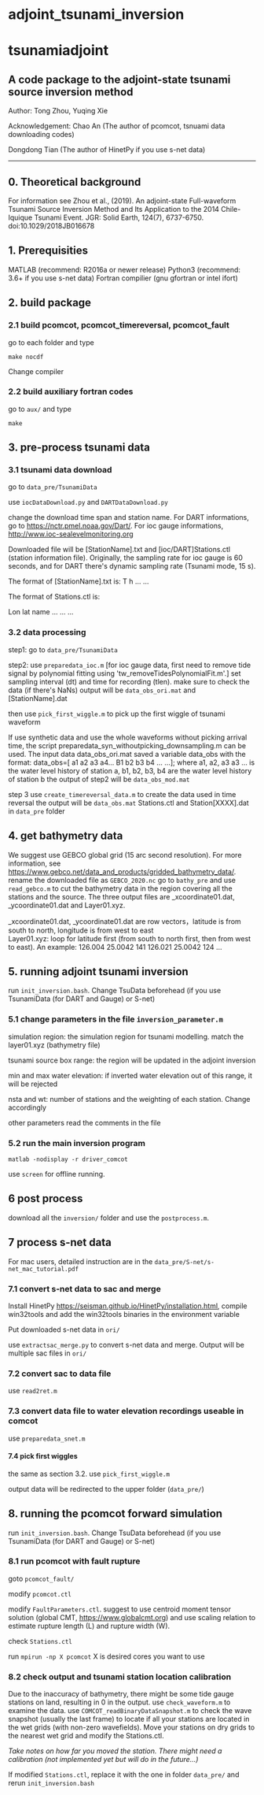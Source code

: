 # adjoint_tsunami_inversion
# tsunamiadjoint
A code package to the adjoint-state tsunami source inversion method
------
Author: Tong Zhou, Yuqing Xie

Acknowledgement: Chao An (The author of pcomcot, tsnuami data downloading codes) 

Dongdong Tian (The author of HinetPy if you use s-net data)
 
------
## 0. Theoretical background
For information see Zhou et al., (2019). An adjoint-state Full-waveform Tsunami Source Inversion Method and Its Application to the 2014 Chile-Iquique Tsunami Event. JGR: Solid Earth, 124(7), 6737-6750. doi:10.1029/2018JB016678

## 1. Prerequisities
MATLAB (recommend: R2016a or newer release)
Python3 (recommend: 3.6+ if you use s-net data)
Fortran compilier (gnu gfortran or intel ifort)

## 2. build package
### 2.1 build pcomcot, pcomcot_timereversal, pcomcot_fault
go to each folder and type 

`make nocdf`

Change compiler
### 2.2 build auxiliary fortran codes
go to `aux/` and type 

`make`

## 3. pre-process tsunami data
### 3.1 tsunami data download
go to `data_pre/TsunamiData`

use `iocDataDownload.py` and `DARTDataDownload.py`

change the download time span and station name. For DART informations, go to <u>https://nctr.pmel.noaa.gov/Dart/</u>. For ioc gauge informations, <u>http://www.ioc-sealevelmonitoring.org</u>

Downloaded file will be [StationName].txt and [ioc/DART]Stations.ctl (station information file). Originally, the sampling rate for ioc gauge is 60 seconds, and for DART there's dynamic sampling rate (Tsunami mode, 15 s).

The format of [StationName].txt  is:
T   h
…  …

  
 The format of Stations.ctl is:

Lon  lat name
  …  …   …


### 3.2 data processing
step1: go to `data_pre/TsunamiData`

step2: use `preparedata_ioc.m` [for ioc gauge data, first need to remove tide signal by polynomial fitting using 'tw_removeTidesPolynomialFit.m'.]
set sampling interval (dt) and time for recording (tlen). make sure to check the data (if there's NaNs)
output will be `data_obs_ori.mat` and [StationName].dat

then use `pick_first_wiggle.m` to pick up the first wiggle of tsunami waveform

If use synthetic data and use the whole waveforms without picking arrival time, the script preparedata_syn_withoutpicking_downsampling.m can be used. The input data data_obs_ori.mat saved a variable data_obs with the format:
data_obs=[ a1 a2 a3 a4…
B1 b2 b3 b4 …
…];
where a1, a2, a3 a3 … is the water level history of station a, b1, b2, b3, b4 are the water level history of station b
the output of step2 will be `data_obs_mod.mat`

step 3 use `create_timereversal_data.m` to create the data used in time reversal
the output will be `data_obs.mat` Stations.ctl and Station[XXXX].dat in `data_pre` folder


## 4. get bathymetry data
We suggest use GEBCO global grid (15 arc second resolution). For more information, see <u>https://www.gebco.net/data_and_products/gridded_bathymetry_data/</u>.
rename the downloaded file as `GEBCO_2020.nc`
go to `bathy_pre` and use `read_gebco.m` to cut the bathymetry data in the region covering all the stations and the source.
The three output files are _xcoordinate01.dat, _ycoordinate01.dat and Layer01.xyz.

_xcoordinate01.dat, _ycoordinate01.dat are row vectors，latitude is from south to north, longitude is from west to east  
Layer01.xyz: loop for latitude first (from south to north first, then from west to east).
An example:
126.004 25.0042 141
126.021 25.0042 124
...


## 5. running adjoint tsunami inversion

run `init_inversion.bash`. Change TsuData beforehead (if you use TsunamiData (for DART and Gauge) or S-net)

### 5.1 change parameters in the file `inversion_parameter.m`
simulation region: the simulation region for tsunami modelling. match the layer01.xyz (bathymetry file)

tsunami source box range: the region will be updated in the adjoint inversion

min and max water elevation: if inverted water elevation out of this range, it will be rejected

nsta and wt: number of stations and the weighting of each station. Change accordingly

other parameters read the comments in the file


### 5.2 run the main inversion program
`matlab -nodisplay -r driver_comcot`

use `screen` for offline running.


## 6 post process

download all the `inversion/` folder and use the `postprocess.m`.


## 7 process s-net data

For mac users, detailed instruction are in the `data_pre/S-net/s-net_mac_tutorial.pdf`

### 7.1 convert s-net data to sac and merge

Install HinetPy <u>https://seisman.github.io/HinetPy/installation.html</u>, compile win32tools and add the win32tools binaries in the environment variable

Put downloaded s-net data in `ori/`

use `extractsac_merge.py` to convert s-net data and merge. Output will be multiple sac files in `ori/`

### 7.2 convert sac to data file

use `read2ret.m`

### 7.3 convert data file to water elevation recordings useable in comcot

use `preparedata_snet.m`

#### 7.4 pick first wiggles

the same as section 3.2. use `pick_first_wiggle.m`

output data will be redirected to the upper folder (`data_pre/`)



## 8. running the pcomcot forward simulation
run `init_inversion.bash`. Change TsuData beforehead (if you use TsunamiData (for DART and Gauge) or S-net)


### 8.1 run pcomcot with fault rupture
goto `pcomcot_fault/`

modify `pcomcot.ctl`

modify `FaultParameters.ctl`. suggest to use centroid moment tensor solution (global CMT, <u>https://www.globalcmt.org</u>) and use scaling relation to estimate rupture length (L) and rupture width (W).

check `Stations.ctl`

run `mpirun -np X pcomcot`   X is desired cores you want to use

### 8.2 check output and tsunami station location calibration
Due to the inaccuracy of bathymetry, there might be some tide gauge stations on land, resulting in 0 in the output. use `check_waveform.m` to examine the data. use `COMCOT_readBinaryDataSnapshot.m` to check the wave snapshot (usually the last frame) to locate if all your stations are located in the wet grids (with non-zero wavefields). Move your stations on dry grids to the nearest wet grid and modify the Stations.ctl.

*Take notes on how far you moved the station. There might need a calibration (not implemented yet but will do in the future...)*

If modified `Stations.ctl`, replace it with the one in folder `data_pre/` and rerun `init_inversion.bash`
